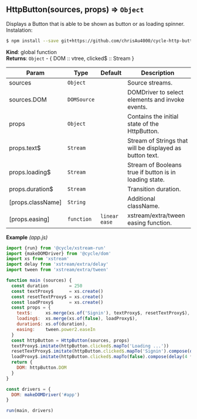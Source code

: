<a name="HttpButton"></a>

## HttpButton(sources, props) ⇒ <code>Object</code>
Displays a Button that is able to be shown as button or as loading spinner.
Instalation:
```bash
$ npm install --save git+https://github.com/chrisAu4000/cycle-http-button.git
```

**Kind**: global function  
**Returns**: <code>Object</code> - {
   DOM :: vtree,
   clicked$ :: Stream
}  

| Param | Type | Default | Description |
| --- | --- | --- | --- |
| sources | <code>Object</code> |  | Source streams. |
| sources.DOM | <code>DOMSource</code> |  | DOMDriver to select elements and invoke events. |
| props | <code>Object</code> |  | Contains the initial state of the HttpButton. |
| props.text$ | <code>Stream</code> |  | Stream of Strings that will be displayed as button text. |
| props.loading$ | <code>Stream</code> |  | Stream of Booleans true if button is in loading state. |
| props.duration$ | <code>Stream</code> |  | Transition duration. |
| [props.className] | <code>String</code> |  | Additional className. |
| [props.easing] | <code>function</code> | <code>linear ease</code> | xstream/extra/tween easing function. |

**Example** *(app.js)*  
```js
import {run} from '@cycle/xstream-run'
import {makeDOMDriver} from '@cycle/dom'
import xs from 'xstream'
import delay from 'xstream/extra/delay'
import tween from 'xstream/extra/tween'

function main (sources) {
  const duration        = 250
  const textProxy$      = xs.create()
  const resetTextProxy$ = xs.create()
  const loadProxy$      = xs.create()
  const props = {
    text$:     xs.merge(xs.of('Signin'), textProxy$, resetTextProxy$),
    loading$:  xs.merge(xs.of(false), loadProxy$),
    duration$: xs.of(duration),
    easing:    tween.power2.easeIn
  }
  const httpButton = HttpButton(sources, props)
  textProxy$.imitate(httpButton.clicked$.mapTo('Loading ...'))
  resetTextProxy$.imitate(httpButton.clicked$.mapTo('Signin').compose(delay(4 * duration)))
  loadProxy$.imitate(httpButton.clicked$.mapTo(false).compose(delay(4 * duration)))
  return {
    DOM: httpButton.DOM
  }
}

const drivers = {
  DOM: makeDOMDriver('#app')
}

run(main, drivers)
```
